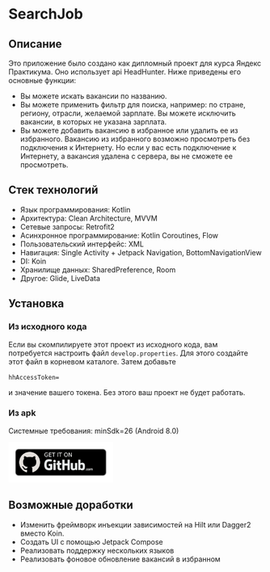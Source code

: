 # SearchJob
## Описание
Это приложение было создано как дипломный проект для курса Яндекс Практикума. Оно использует api HeadHunter. Ниже приведены его основные
функции:
- Вы можете искать вакансии по названию.
- Вы можете применить фильтр для поиска, например: по стране, региону, отрасли, желаемой зарплате. Вы можете исключить вакансии, в которых
  не указана зарплата.
- Вы можете добавить вакансию в избранное или удалить ее из избранного. Вакансию из избранного возможно просмотреть без
  подключения к Интернету. Но если у вас есть подключение к Интернету, а вакансия удалена с сервера, вы не сможете ее просмотреть.

## Стек технологий

- Язык программирования: Kotlin
- Архитектура: Clean Architecture, MVVM
- Сетевые запросы: Retrofit2
- Асинхронное программирование: Kotlin Coroutines, Flow
- Пользовательский интерфейс: XML
- Навигация: Single Activity + Jetpack Navigation, BottomNavigationView
- DI: Koin
- Хранилище данных: SharedPreference, Room
- Другое: Glide, LiveData

## Установка
### Из исходного кода

Если вы скомпилируете этот проект из исходного кода, вам потребуется настроить файл `develop.properties`.
Для этого создайте этот файл в корневом каталоге. Затем добавьте
```properties
hhAccessToken=
```
и значение вашего токена. Без этого ваш проект не будет работать.

### Из apk
Системные требования: minSdk=26 (Android 8.0)

[<img src="/docs/img/get_it_on_github.png" alt="Get it on github" height="80">](https://github.com/skilanet/SearchJob/releases/v1.0.0)

## Возможные доработки
- Изменить фреймворк инъекции зависимостей на Hilt или Dagger2 вместо Koin.
- Создать UI с помощью Jetpack Compose
- Реализовать поддержку нескольких языков
- Реализовать фоновое обновление вакансий в избранном
